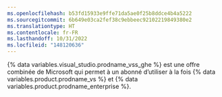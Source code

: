 ```yaml
---
ms.openlocfilehash: b53fd15933e9ffe71da5ae0f25b8ddce4b4a5222
ms.sourcegitcommit: 6b649e03ca2fef38c9ebbeec92102219849380e2
ms.translationtype: HT
ms.contentlocale: fr-FR
ms.lasthandoff: 10/31/2022
ms.locfileid: "148120636"
---
```

{% data variables.visual_studio.prodname_vss_ghe %} est une offre combinée de Microsoft qui permet à un abonné d’utiliser à la fois {% data variables.product.prodname_vs %} et {% data variables.product.prodname_enterprise %}.

